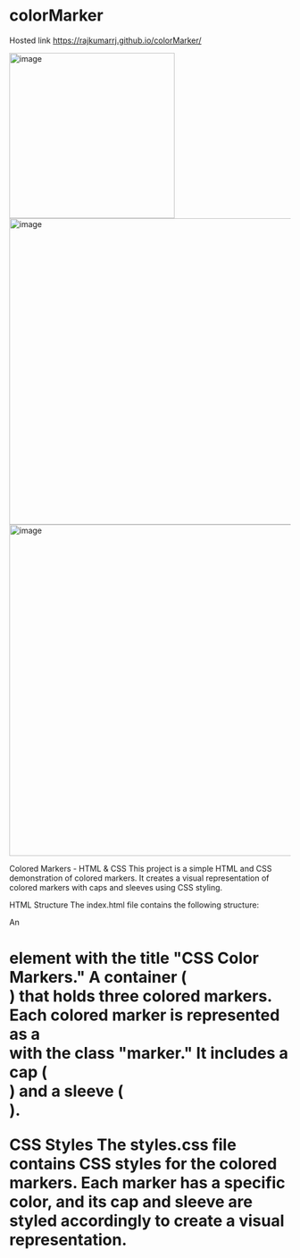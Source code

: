 # colorMarker

Hosted link https://rajkumarrj.github.io/colorMarker/

<img width="296" alt="image" src="https://github.com/RajkumarRj/colorMarker/assets/142428565/363bc864-a016-4cfe-b184-f7749df3f3a5">
<img width="548" alt="image" src="https://github.com/RajkumarRj/colorMarker/assets/142428565/63a20100-ee78-49bb-9912-08f4414b9bfd">
<img width="593" alt="image" src="https://github.com/RajkumarRj/colorMarker/assets/142428565/66f50813-fc75-4a0c-bc82-bd4f1bc2227f">



Colored Markers - HTML & CSS
This project is a simple HTML and CSS demonstration of colored markers.
It creates a visual representation of colored markers with caps and sleeves using CSS styling.

HTML Structure
The index.html file contains the following structure:

An <h1> element with the title "CSS Color Markers."
A container (<div class="container">) that holds three colored markers.
Each colored marker is represented as a <div> with the class "marker." It includes a cap (<div class="cap">) and a sleeve (<div class="sleeve">).


CSS Styles
The styles.css file contains CSS styles for the colored markers.
Each marker has a specific color, and its cap and sleeve are styled accordingly to create a visual representation.
